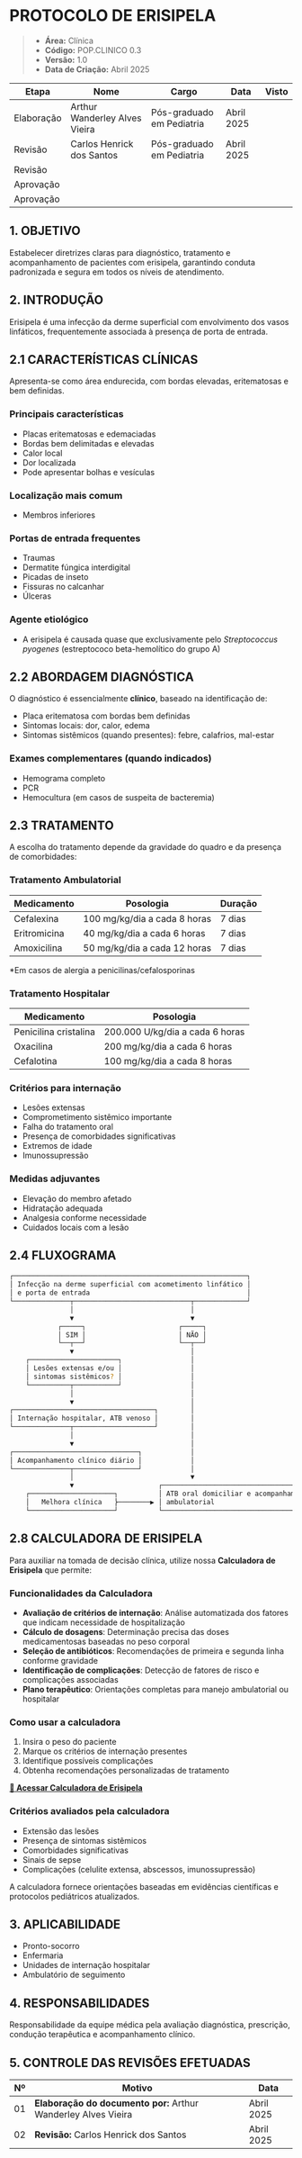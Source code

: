 # PROTOCOLO DE ERISIPELA

> - **Área:** Clínica  
> - **Código:** POP.CLINICO 0.3
> - **Versão:** 1.0
> - **Data de Criação:** Abril 2025

| **Etapa**  | **Nome**                      | **Cargo**                 | **Data**   | **Visto** |
|------------|-------------------------------|---------------------------|------------|-----------|
| Elaboração | Arthur Wanderley Alves Vieira | Pós-graduado em Pediatria | Abril 2025 |           |
| Revisão    | Carlos Henrick dos Santos     | Pós-graduado em Pediatria | Abril 2025 |           |
| Revisão    |                               |                           |            |           |
| Aprovação  |                               |                           |            |           |
| Aprovação  |                               |                           |            |           |

## 1. OBJETIVO

Estabelecer diretrizes claras para diagnóstico, tratamento e acompanhamento de pacientes com erisipela, garantindo conduta padronizada e segura em todos os níveis de atendimento.

## 2. INTRODUÇÃO

Erisipela é uma infecção da derme superficial com envolvimento dos vasos linfáticos, frequentemente associada à presença de porta de entrada.

## 2.1 CARACTERÍSTICAS CLÍNICAS

Apresenta-se como área endurecida, com bordas elevadas, eritematosas e bem definidas.

### Principais características

- Placas eritematosas e edemaciadas
- Bordas bem delimitadas e elevadas
- Calor local
- Dor localizada
- Pode apresentar bolhas e vesículas

### Localização mais comum

- Membros inferiores

### Portas de entrada frequentes

- Traumas
- Dermatite fúngica interdigital
- Picadas de inseto
- Fissuras no calcanhar
- Úlceras

### Agente etiológico

- A erisipela é causada quase que exclusivamente pelo *Streptococcus pyogenes* (estreptococo beta-hemolítico do grupo A)

## 2.2 ABORDAGEM DIAGNÓSTICA

O diagnóstico é essencialmente **clínico**, baseado na identificação de:

- Placa eritematosa com bordas bem definidas
- Sintomas locais: dor, calor, edema
- Sintomas sistêmicos (quando presentes): febre, calafrios, mal-estar

### Exames complementares (quando indicados)

- Hemograma completo
- PCR
- Hemocultura (em casos de suspeita de bacteremia)

## 2.3 TRATAMENTO

A escolha do tratamento depende da gravidade do quadro e da presença de comorbidades:

### Tratamento Ambulatorial

| **Medicamento** | **Posologia**                | **Duração** |
|-----------------|------------------------------|-------------|
| Cefalexina      | 100 mg/kg/dia a cada 8 horas | 7 dias      |
| Eritromicina    | 40 mg/kg/dia a cada 6 horas  | 7 dias      |
| Amoxicilina     | 50 mg/kg/dia a cada 12 horas | 7 dias      |

*Em casos de alergia a penicilinas/cefalosporinas

### Tratamento Hospitalar

| **Medicamento**       | **Posologia**                   |
|-----------------------|---------------------------------|
| Penicilina cristalina | 200.000 U/kg/dia a cada 6 horas |
| Oxacilina             | 200 mg/kg/dia a cada 6 horas    |
| Cefalotina            | 100 mg/kg/dia a cada 8 horas    |

### Critérios para internação

- Lesões extensas
- Comprometimento sistêmico importante
- Falha do tratamento oral
- Presença de comorbidades significativas
- Extremos de idade
- Imunossupressão

### Medidas adjuvantes

- Elevação do membro afetado
- Hidratação adequada
- Analgesia conforme necessidade
- Cuidados locais com a lesão

## 2.4 FLUXOGRAMA

```bash
┌──────────────────────────────────────────────────────────┐
│ Infecção na derme superficial com acometimento linfático │
│ e porta de entrada                                       │
└──────────────┬─────────────────────────────┬─────────────┘
               │                             │
               ▼                             ▼
            ┌─────┐                       ┌─────┐
            │ SIM │                       │ NÃO │
            └──┬──┘                       └──┬──┘
               ▼                             │
    ┌──────────────────────┐                 │
    │ Lesões extensas e/ou │                 │
    │ sintomas sistêmicos? │                 │          
    └──────────┬───────────┘                 │
               │                             │
               ▼                             │
┌───────────────────────────────────┐        │
│ Internação hospitalar, ATB venoso │        │
└──────────────┬────────────────────┘        │
               │                             │
               ▼                             │
┌───────────────────────────────┐            │
│ Acompanhamento clínico diário │            │
└──────────────┬────────────────┘            │
               │                             ▼
               ▼                     ┌────────────────────────────────────────────┐ 
    ┌─────────────────────┐          │ ATB oral domiciliar e acompanhamento       │
    │   Melhora clínica   ⎬────────▶︎ │ ambulatorial                               │
    └─────────────────────┘          └────────────────────────────────────────────┘
```

## 2.8 CALCULADORA DE ERISIPELA

Para auxiliar na tomada de decisão clínica, utilize nossa **Calculadora de Erisipela** que permite:

### Funcionalidades da Calculadora

- **Avaliação de critérios de internação**: Análise automatizada dos fatores que indicam necessidade de hospitalização
- **Cálculo de dosagens**: Determinação precisa das doses medicamentosas baseadas no peso corporal
- **Seleção de antibióticos**: Recomendações de primeira e segunda linha conforme gravidade
- **Identificação de complicações**: Detecção de fatores de risco e complicações associadas
- **Plano terapêutico**: Orientações completas para manejo ambulatorial ou hospitalar

### Como usar a calculadora

1. Insira o peso do paciente
2. Marque os critérios de internação presentes
3. Identifique possíveis complicações
4. Obtenha recomendações personalizadas de tratamento

**[📱 Acessar Calculadora de Erisipela](calculator:erisipela)**

### Critérios avaliados pela calculadora

- Extensão das lesões
- Presença de sintomas sistêmicos
- Comorbidades significativas
- Sinais de sepse
- Complicações (celulite extensa, abscessos, imunossupressão)

A calculadora fornece orientações baseadas em evidências científicas e protocolos pediátricos atualizados.

## 3. APLICABILIDADE

- Pronto-socorro
- Enfermaria
- Unidades de internação hospitalar
- Ambulatório de seguimento

## 4. RESPONSABILIDADES

Responsabilidade da equipe médica pela avaliação diagnóstica, prescrição, condução terapêutica e acompanhamento clínico.

## 5. CONTROLE DAS REVISÕES EFETUADAS

| **Nº** | **Motivo**                                                     | **Data**   |
|--------|----------------------------------------------------------------|------------|
| 01     | **Elaboração do documento por:** Arthur Wanderley Alves Vieira | Abril 2025 |
| 02     | **Revisão:** Carlos Henrick dos Santos                         | Abril 2025 |
